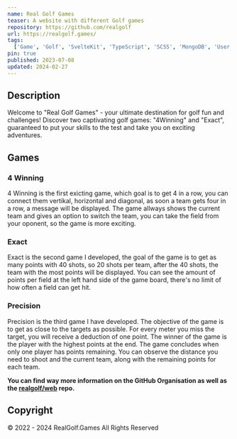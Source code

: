 ```yaml
---
name: Real Golf Games
teaser: A website with different Golf games
repository: https://github.com/realgolf
url: https://realgolf.games/
tags:
  ['Game', 'Golf', 'SvelteKit', 'TypeScript', 'SCSS', 'MongoDB', 'User Authentication', 'active']
pin: true
published: 2023-07-08
updated: 2024-02-27
---
```


## Description

Welcome to "Real Golf Games" - your ultimate destination for golf fun and
challenges! Discover two captivating golf games: "4Winning" and "Exact",
guaranteed to put your skills to the test and take you on exciting
adventures.

## Games

### 4 Winning

4 Winning is the first exicting game, which goal is to get 4 in a row, you
can connect them vertikal, horizontal and diagonal, as soon a team gets four
in a row, a message will be displayed. The game allways shows the current
team and gives an option to switch the team, you can take the field from
your oponent, so the game is more exciting.

### Exact

Exact is the second game I developed, the goal of the game is to get as many
points with 40 shots, so 20 shots per team, after the 40 shots, the team
with the most points will be displayed. You can see the amount of points per
field at the left hand side of the game board, there's no limit of how often
a field can get hit.

### Precision

Precision is the third game I have developed. The objective of the game is
to get as close to the targets as possible. For every meter you miss the
target, you will receive a deduction of one point. The winner of the game is
the player with the highest points at the end. The game concludes when only
one player has points remaining. You can observe the distance you need to
shoot and the current team, along with the remaining points for each team.

**You can find way more information on the GitHub Organisation as well as the [realgolf/web](https://github.com/realgolf/web) repo.**

## Copyright

© 2022 - 2024 RealGolf.Games
All Rights Reserved
